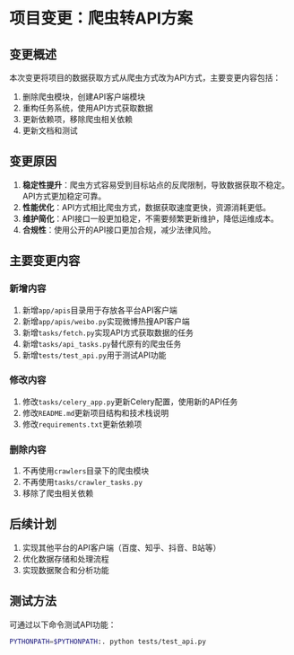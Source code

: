 # 项目变更：爬虫转API方案

## 变更概述

本次变更将项目的数据获取方式从爬虫方式改为API方式，主要变更内容包括：

1. 删除爬虫模块，创建API客户端模块
2. 重构任务系统，使用API方式获取数据
3. 更新依赖项，移除爬虫相关依赖
4. 更新文档和测试

## 变更原因

1. **稳定性提升**：爬虫方式容易受到目标站点的反爬限制，导致数据获取不稳定。API方式更加稳定可靠。
2. **性能优化**：API方式相比爬虫方式，数据获取速度更快，资源消耗更低。
3. **维护简化**：API接口一般更加稳定，不需要频繁更新维护，降低运维成本。
4. **合规性**：使用公开的API接口更加合规，减少法律风险。

## 主要变更内容

### 新增内容

1. 新增`app/apis`目录用于存放各平台API客户端
2. 新增`app/apis/weibo.py`实现微博热搜API客户端
3. 新增`tasks/fetch.py`实现API方式获取数据的任务
4. 新增`tasks/api_tasks.py`替代原有的爬虫任务
5. 新增`tests/test_api.py`用于测试API功能

### 修改内容

1. 修改`tasks/celery_app.py`更新Celery配置，使用新的API任务
2. 修改`README.md`更新项目结构和技术栈说明
3. 修改`requirements.txt`更新依赖项

### 删除内容

1. 不再使用`crawlers`目录下的爬虫模块
2. 不再使用`tasks/crawler_tasks.py`
3. 移除了爬虫相关依赖

## 后续计划

1. 实现其他平台的API客户端（百度、知乎、抖音、B站等）
2. 优化数据存储和处理流程
3. 实现数据聚合和分析功能

## 测试方法

可通过以下命令测试API功能：

```bash
PYTHONPATH=$PYTHONPATH:. python tests/test_api.py
``` 